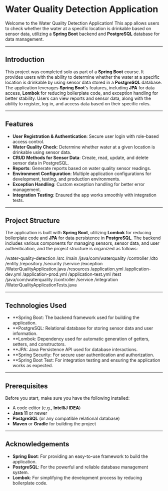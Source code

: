 # Water Quality Detection Application

Welcome to the Water Quality Detection Application! This app allows users to check whether the water at a specific location is drinkable based on sensor data, utilizing a **Spring Boot** backend and **PostgreSQL** database for data management.

---

## Introduction
This project was completed solo as part of a **Spring Boot** course. It provides users with the ability to determine whether the water at a specific location is drinkable by using sensor data stored in a **PostgreSQL** database. The application leverages **Spring Boot**'s features, including **JPA** for data access, **Lombok** for reducing boilerplate code, and exception handling for better stability. Users can view reports and sensor data, along with the ability to register, log in, and access data based on their specific roles.

---

## Features

- **User Registration & Authentication**: Secure user login with role-based access control.
- **Water Quality Check**: Determine whether water at a given location is drinkable using sensor data.
- **CRUD Methods for Sensor Data**: Create, read, update, and delete sensor data in PostgreSQL.
- **Reports**: Generate reports based on water quality sensor readings.
- **Environment Configuration**: Multiple application configurations for development, testing, and production environments.
- **Exception Handling**: Custom exception handling for better error management.
- **Integration Testing**: Ensured the app works smoothly with integration tests.

---

## Project Structure

The application is built with **Spring Boot**, utilizing **Lombok** for reducing boilerplate code and **JPA** for data persistence in **PostgreSQL**. The backend includes various components for managing sensors, sensor data, and user authentication, and the project structure is organized as follows:

/water-quality-detection
    /src
        /main
            /java/com/waterquality
                /controller
                /dto
                /entity
                /repository
                /security
                /service
                /exception
                /WaterQualityApplication.java
            /resources
                /application.yml
                /application-dev.yml
                /application-prod.yml
                /application-test.yml
    /test
        /java/com/waterquality
            /controller
            /service
            /integration
            /WaterQualityApplicationTests.java

---

## Technologies Used

- **Spring Boot: The backend framework used for building the application.
- **PostgreSQL: Relational database for storing sensor data and user information.
- **Lombok: Dependency used for automatic generation of getters, setters, and constructors.
- **JPA: Java Persistence API used for database interactions.
- **Spring Security: For secure user authentication and authorization.
- **Spring Boot Test: For integration testing and ensuring the application works as expected.

---

## Prerequisites
Before you start, make sure you have the following installed:

- A code editor (e.g., **IntelliJ IDEA**)
- **Java 11** or newer
- **PostgreSQL** (or any compatible relational database)
- **Maven** or **Gradle** for building the project

---

## Acknowledgements

- **Spring Boot**: For providing an easy-to-use framework to build the application.
- **PostgreSQL**: For the powerful and reliable database management system.
- **Lombok**: For simplifying the development process by reducing boilerplate code.
